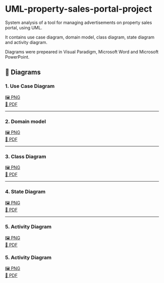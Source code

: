 # UML-property-sales-portal-project
System analysis of a tool for managing advertisements on property sales portal, using UML.

It contains use case diagram, domain model, class diagram, state diagram and activity diagram.

Diagrams were prepeared in Visual Paradigm, Microsoft Word and Microsoft PowerPoint.

## 📌 Diagrams

### 1. Use Case Diagram
[🖼 PNG](diagrams/png/use_case_diagram.png)  
[📄 PDF](diagrams/pdf/use_case_diagram.pdf) 

---

### 2. Domain model
[🖼 PNG](diagrams/png/domain_model.png)  
[📄 PDF](diagrams/pdf/domain_model.pdf) 

---

### 3. Class Diagram
[🖼 PNG](diagrams/png/class_diagram.png)  
[📄 PDF](diagrams/pdf/class_diagram.pdf) 

---

### 4. State Diagram
[🖼 PNG](diagrams/png/state_diagram.png)  
[📄 PDF](diagrams/pdf/state_diagram.pdf) 

---

### 5. Activity Diagram
[🖼 PNG](diagrams/png/activity_diagram.png)  
[📄 PDF](diagrams/pdf/activity_diagram.pdf) 


### 5. Activity Diagram
[🖼 PNG](diagrams/png/activity_diagram.png)  
[📄 PDF](diagrams/pdf/activity_diagram.pdf) 
